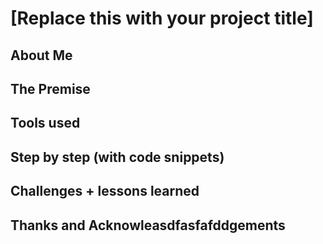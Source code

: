 # [Replace this with your project title]

## About Me

## The Premise

## Tools used

## Step by step (with code snippets)

## Challenges + lessons learned

## Thanks and Acknowleasdfasfafddgements
